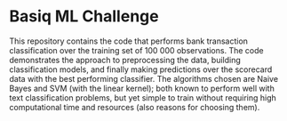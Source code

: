 # Basiq ML Challenge

This repository contains the code that performs bank transaction classification over the training set of 100 000 observations. The code demonstrates the approach to preprocessing the data, building classification models, and finally making predictions over the scorecard data with the best performing classifier. The algorithms chosen are Naive Bayes and SVM (with the linear kernel); both known to perform well with text classification problems, but yet simple to train without requiring high computational time and resources (also reasons for choosing them).